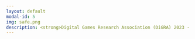 ```yaml
---
layout: default
modal-id: 5
img: safe.png
description: <strong>Digital Games Research Association (DiGRA) 2023 - Sevilla, Spain<br><br><img src="https://raw.githubusercontent.com/janine-bower/janine-bower.github.io/master/img/portfolio/DiGRA%202023.jpg"><br><br>Children's Hospital of Philadelphia -<br>Global Medicine<br><img src="https://raw.githubusercontent.com/janine-bower/janine-bower.github.io/master/img/portfolio/CHOP.jpg"><br><br>Drexel University - Teaching Chinese<br><br><p><a href="https://rpiexchange-my.sharepoint.com/:i:/g/personal/bowerj6_rpi_edu/EVMpPJ3fvZ1IrU8XzkNG6wMByCHBGV0u_nfXfF9u90hixg"><strong><font color="#0000ff">Link to AEFIS Course Evaluation Highlights</font></a><br><br>Rutgers University Study Abroad - Spain<br><img src="https://raw.githubusercontent.com/janine-bower/janine-bower.github.io/master/img/portfolio/Spain.jpg"><br><br>World Chinese Bridge Competition - Representing Spain, as an American, on Chinese television<br><img src="https://raw.githubusercontent.com/janine-bower/janine-bower.github.io/master/img/portfolio/Hanyu%20Qiao.jpg"><br><br>Rutgers University Study Abroad - China<br><img src="https://raw.githubusercontent.com/janine-bower/janine-bower.github.io/master/img/portfolio/China.jpg"><br><br>Rutgers University -<br>East Asian Cultural Interest House /<br>MTV Korea /<br>General K-pop Fandom<br><img src="https://raw.githubusercontent.com/janine-bower/janine-bower.github.io/master/img/portfolio/Kpop%20and%20Cultural%20Stuff.jpg"><br><br>Miscellaneous Travel<br><img src="https://raw.githubusercontent.com/janine-bower/janine-bower.github.io/master/img/portfolio/Travel.jpg"></strong>
---
```

